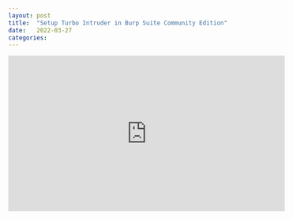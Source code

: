 ```yaml
---
layout: post
title:  "Setup Turbo Intruder in Burp Suite Community Edition"
date:   2022-03-27
categories: 
---
```


<iframe width="560" height="315" src="https://www.youtube.com/embed/zpFv2gN6vYc" title="YouTube video player" frameborder="0" allow="accelerometer; autoplay; clipboard-write; encrypted-media; gyroscope; picture-in-picture" allowfullscreen></iframe>
